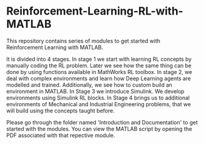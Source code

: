 # Reinforcement-Learning-RL-with-MATLAB
This repository contains series of modules to get started with Reinforcement Learning with MATLAB.

It is divided into 4 stages.
In stage 1 we start with learning RL concepts by manually coding the RL problem. Later 
we see how the same thing can be done by using functions available in MathWorks 
RL toolbox.
In stage 2, we deal with complex environments and learn how Deep Learning agents 
are modelled and trained. Additionally, we see how to custom build an environment 
in MATLAB.
In Stage 3 we introduce Simulink. We develop environments using Simulink RL blocks.
In Stage 4 brings us to additional environments of Mechanical and Industrial 
Engineering problems, that we will build using the concepts taught before.

Please go through the folder named 'Introduction and Documentation' to get started with the modules.
You can view the MATLAB script by opening the PDF associated with that repective module.
